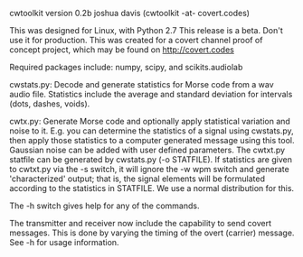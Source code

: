 
cwtoolkit version 0.2b
joshua davis (cwtoolkit -at- covert.codes)

This was designed for Linux, with Python 2.7
This release is a beta.  Don't use it for production.  This was created for
a covert channel proof of concept project, which may be found on http://covert.codes

Required packages include: numpy, scipy, and scikits.audiolab

cwstats.py: Decode and generate statistics for Morse code from a wav audio file.
			Statistics include the average and standard deviation for intervals
			(dots, dashes, voids).

cwtx.py:    Generate Morse code and optionally apply statistical variation and noise to it.
			E.g. you can determine the statistics of a signal using cwstats.py, then apply
			those statistics to a computer generated message using this tool.  Gaussian
			noise can be added with user defined parameters.  The cwtxt.py statfile can be
			generated by cwstats.py (-o STATFILE).  If statistics are given to cwtxt.py via
			the -s switch, it will ignore the -w wpm switch and generate 'characterized'
			output; that is, the signal elements will be formulated according to the
			statistics in STATFILE.  We use a normal distribution for this.


 The -h switch gives help for any of the commands.

 The transmitter and receiver now include the capability to send covert messages.  This is done
by varying the timing of the overt (carrier) message.  See -h for usage information.

